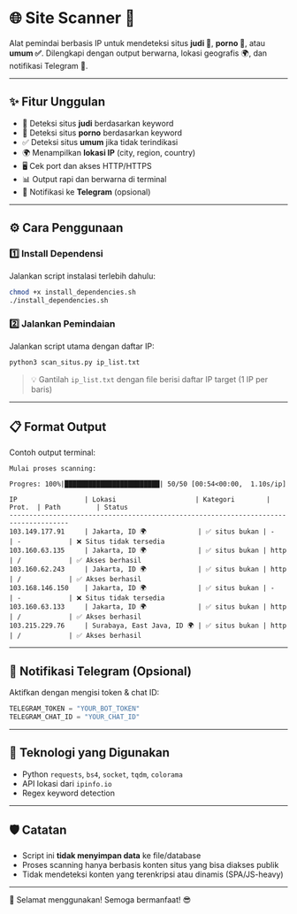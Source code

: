 # 🌐 Site Scanner 🎯

Alat pemindai berbasis IP untuk mendeteksi situs **judi 🎲**, **porno 🔞**, atau **umum ✅**. Dilengkapi dengan output berwarna, lokasi geografis 🌍, dan notifikasi Telegram 📩.

---

## ✨ Fitur Unggulan
- 🎲 Deteksi situs **judi** berdasarkan keyword
- 🔞 Deteksi situs **porno** berdasarkan keyword
- ✅ Deteksi situs **umum** jika tidak terindikasi
- 🌍 Menampilkan **lokasi IP** (city, region, country)
- 🖥️ Cek port dan akses HTTP/HTTPS
- 📊 Output rapi dan berwarna di terminal
- 📩 Notifikasi ke **Telegram** (opsional)

---

## ⚙️ Cara Penggunaan

### 1️⃣ Install Dependensi

Jalankan script instalasi terlebih dahulu:

```bash
chmod +x install_dependencies.sh
./install_dependencies.sh
```

### 2️⃣ Jalankan Pemindaian

Jalankan script utama dengan daftar IP:

```bash
python3 scan_situs.py ip_list.txt
```

> 💡 Gantilah `ip_list.txt` dengan file berisi daftar IP target (1 IP per baris)

---

## 📋 Format Output

Contoh output terminal:

```
Mulai proses scanning:

Progres: 100%|████████████████████████| 50/50 [00:54<00:00,  1.10s/ip]

IP                 | Lokasi                    | Kategori        | Prot.  | Path         | Status
-------------------------------------------------------------------------------------
103.149.177.91     | Jakarta, ID 🌍             | ✅ situs bukan | -      | -            | ❌ Situs tidak tersedia
103.160.63.135     | Jakarta, ID 🌍             | ✅ situs bukan | http   | /            | ✅ Akses berhasil
103.160.62.243     | Jakarta, ID 🌍             | ✅ situs bukan | http   | /            | ✅ Akses berhasil
103.168.146.150    | Jakarta, ID 🌍             | ✅ situs bukan | -      | -            | ❌ Situs tidak tersedia
103.160.63.133     | Jakarta, ID 🌍             | ✅ situs bukan | http   | /            | ✅ Akses berhasil
103.215.229.76     | Surabaya, East Java, ID 🌍 | ✅ situs bukan | http   | /            | ✅ Akses berhasil

```

---

## 📲 Notifikasi Telegram (Opsional)

Aktifkan dengan mengisi token & chat ID:

```python
TELEGRAM_TOKEN = "YOUR_BOT_TOKEN"
TELEGRAM_CHAT_ID = "YOUR_CHAT_ID"
```

---

## 🧠 Teknologi yang Digunakan
- Python `requests`, `bs4`, `socket`, `tqdm`, `colorama`
- API lokasi dari `ipinfo.io`
- Regex keyword detection

---

## 🛡️ Catatan
- Script ini **tidak menyimpan data** ke file/database
- Proses scanning hanya berbasis konten situs yang bisa diakses publik
- Tidak mendeteksi konten yang terenkripsi atau dinamis (SPA/JS-heavy)

---

🚀 Selamat menggunakan! Semoga bermanfaat! 😎
